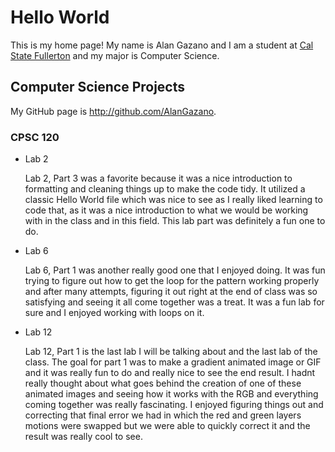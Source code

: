 # Hello World

This is my home page! My name is Alan Gazano and I am a student at [Cal State Fullerton](http://www.fullerton.edu/) and my major is Computer Science.

## Computer Science Projects

My GitHub page is http://github.com/AlanGazano.

### CPSC 120

* Lab 2

    Lab 2, Part 3 was a favorite because it was a nice introduction to formatting and cleaning things up to make the code tidy. It utilized a classic Hello World file which was nice to see as I really liked learning to code that, as it was a nice introduction to what we would be working with in the class and in this field. This lab part was definitely a fun one to do. 

* Lab 6

    Lab 6, Part 1 was another really good one that I enjoyed doing. It was fun trying to figure out how to get the loop for the pattern working properly and after many attempts, figuring it out right at the end of class was so satisfying and seeing it all come together was a treat. It was a fun lab for sure and I enjoyed working with loops on it.

* Lab 12

    Lab 12, Part 1 is the last lab I will be talking about and the last lab of the class. The goal for part 1 was to make a gradient animated image or GIF and it was really fun to do and really nice to see the end result. I hadnt really thought about what goes behind the creation of one of these animated images and seeing how it works with the RGB and everything coming together was really fascinating. I enjoyed figuring things out and correcting that final error we had in which the red and green layers motions were swapped but we were able to quickly correct it and the result was really cool to see. 
